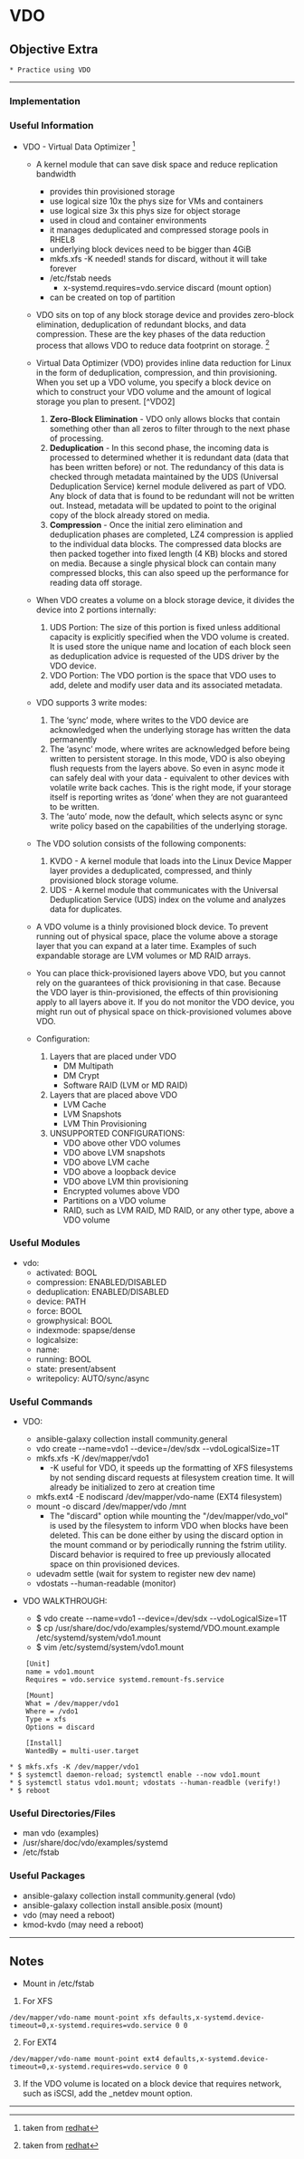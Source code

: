 # VDO

## Objective Extra
	* Practice using VDO

---

### Implementation

### Useful Information
* VDO - Virtual Data Optimizer [^VDO]
	* A kernel module that can save disk space and reduce replication bandwidth
		-  provides thin provisioned storage
		- use logical size 10x the phys size for VMs and containers
		- use logical size 3x this phys size for object storage 
		- used in cloud and container environments
		- it manages deduplicated and compressed storage pools in RHEL8
		- underlying block devices need to be bigger than 4GiB
		- mkfs.xfs -K needed! stands for discard, without it will take forever
		- /etc/fstab needs
			- x-systemd.requires=vdo.service discard (mount option)
		- can be created on top of partition

	* VDO sits on top of any block storage device and provides zero-block elimination, deduplication of redundant blocks, and data compression. These are the key phases of the data reduction process that allows VDO to reduce data footprint on storage. [^VDO]
	*  Virtual Data Optimizer (VDO) provides inline data reduction for Linux in the form of deduplication, compression, and thin provisioning. When you set up a VDO volume, you specify a block device on which to construct your VDO volume and the amount of logical storage you plan to present. [^VDO2]
		1. **Zero-Block Elimination** - VDO only allows blocks that contain something other than all zeros to filter through to the next phase of processing.
		2. **Deduplication** - In this second phase, the incoming data is processed to determined whether it is redundant data (data that has been written before) or not. The redundancy of this data is checked through metadata maintained by the UDS (Universal Deduplication Service) kernel module delivered as part of VDO. Any block of data that is found to be redundant will not be written out. Instead, metadata will be updated to point to the original copy of the block already stored on media.  
		3. **Compression** - Once the initial zero elimination and deduplication phases are completed, LZ4 compression is applied to the individual data blocks. The compressed data blocks are then packed together into fixed length (4 KB) blocks and stored on media.  Because a single physical block can contain many compressed blocks, this can also speed up the performance for reading data off storage.
	* When VDO creates a volume on a block storage device, it divides the device into 2 portions internally: 
		1. UDS Portion: The size of this portion is fixed unless additional capacity is explicitly specified when the VDO volume is created. It is used store the unique name and location of each block seen as deduplication advice is requested of the UDS driver by the VDO device.
		2. VDO Portion: The VDO portion is the space that VDO uses to add, delete and modify user data and its associated metadata.
	* VDO supports 3 write modes:
		1. The ‘sync’ mode, where writes to the VDO device are acknowledged when the underlying storage has written the data permanently
		2. The ‘async’ mode, where writes are acknowledged before being written to persistent storage. In this mode, VDO is also obeying flush requests from the layers above. So even in async mode it can safely deal with your data - equivalent to other devices with volatile write back caches. This is the right mode, if your storage itself is reporting writes as ‘done’ when they are not guaranteed to be written.
		3. The ‘auto’ mode, now the default, which selects async or sync write policy based on the capabilities of the underlying storage.

	* The VDO solution consists of the following components: 
		1. KVDO -  A kernel module that loads into the Linux Device Mapper layer provides a deduplicated, compressed, and thinly provisioned block storage volume. 
		2. UDS - A kernel module that communicates with the Universal Deduplication Service (UDS) index on the volume and analyzes data for duplicates.
	*  A VDO volume is a thinly provisioned block device. To prevent running out of physical space, place the volume above a storage layer that you can expand at a later time. Examples of such expandable storage are LVM volumes or MD RAID arrays. 
	*  You can place thick-provisioned layers above VDO, but you cannot rely on the guarantees of thick provisioning in that case. Because the VDO layer is thin-provisioned, the effects of thin provisioning apply to all layers above it. If you do not monitor the VDO device, you might run out of physical space on thick-provisioned volumes above VDO. 
	 
	* Configuration:
		1. Layers that are placed under VDO
			- DM Multipath
			- DM Crypt
			- Software RAID (LVM or MD RAID)
		2. Layers that are placed above VDO
			- LVM Cache
			- LVM Snapshots
			- LVM Thin Provisioning
		3. UNSUPPORTED CONFIGURATIONS:
			- VDO above other VDO volumes
			- VDO above LVM snapshots
			- VDO above LVM cache
			- VDO above a loopback device
			- VDO above LVM thin provisioning
			- Encrypted volumes above VDO
			- Partitions on a VDO volume
			- RAID, such as LVM RAID, MD RAID, or any other type, above a VDO volume 

### Useful Modules
* vdo:
	* activated: BOOL
	* compression: ENABLED/DISABLED
	* deduplication: ENABLED/DISABLED
	* device: PATH
	* force: BOOL
	* growphysical: BOOL
	* indexmode: spapse/dense
	* logicalsize: 
	* name:
	* running: BOOL
	* state: present/absent
	* writepolicy: AUTO/sync/async

### Useful Commands
* VDO:
	* ansible-galaxy collection install community.general
	* vdo create --name=vdo1 --device=/dev/sdx --vdoLogicalSize=1T 
	* mkfs.xfs -K /dev/mapper/vdo1 
		- -K useful for VDO, it speeds up the formatting of XFS filesystems by not sending discard requests at filesystem creation time. It will already be initialized to zero at creation time
	* mkfs.ext4 -E nodiscard /dev/mapper/vdo-name (EXT4 filesystem)
	* mount -o discard /dev/mapper/vdo /mnt
		- The "discard" option while mounting the "/dev/mapper/vdo_vol" is used by the filesystem to inform VDO when blocks have been deleted. This can be done either by using  the discard option in the mount command or by periodically running the fstrim utility.  Discard behavior is required to free up previously allocated space on thin provisioned devices.
	* udevadm settle (wait for system to register new dev name)
	* vdostats --human-readable (monitor) 

* VDO WALKTHROUGH:
	* $ vdo create --name=vdo1 --device=/dev/sdx --vdoLogicalSize=1T
	* $ cp /usr/share/doc/vdo/examples/systemd/VDO.mount.example /etc/systemd/system/vdo1.mount
	* $ vim /etc/systemd/system/vdo1.mount
```
	[Unit]
	name = vdo1.mount
	Requires = vdo.service systemd.remount-fs.service

	[Mount]
	What = /dev/mapper/vdo1
	Where = /vdo1
	Type = xfs
	Options = discard

	[Install]
	WantedBy = multi-user.target
```




	* $ mkfs.xfs -K /dev/mapper/vdo1
	* $ systemctl daemon-reload; systemctl enable --now vdo1.mount
	* $ systemctl status vdo1.mount; vdostats --human-readble (verify!)
	* $ reboot



### Useful Directories/Files
* man vdo (examples)
* /usr/share/doc/vdo/examples/systemd
* /etc/fstab

### Useful Packages
* ansible-galaxy collection install community.general (vdo)
* ansible-galaxy collection install ansible.posix (mount)
* vdo (may need a reboot)
* kmod-kvdo (may need a reboot)

---

## Notes
* Mount in /etc/fstab
1. For XFS


```
/dev/mapper/vdo-name mount-point xfs defaults,x-systemd.device-timeout=0,x-systemd.requires=vdo.service 0 0
```


2. For EXT4



```
/dev/mapper/vdo-name mount-point ext4 defaults,x-systemd.device-timeout=0,x-systemd.requires=vdo.service 0 0
```



3. If the VDO volume is located on a block device that requires network, such as iSCSI, add the _netdev mount option. 


---
[^VDO]: taken from [redhat](https://www.redhat.com/en/blog/understanding-concepts-behind-virtual-data-optimizer-vdo-rhel-75-beta)
[^VDO]: taken from [redhat](https://access.redhat.com/documentation/en-us/red_hat_enterprise_linux/8/html/deduplicating_and_compressing_storage/deploying-vdo_deduplicating-and-compressing-storage)
